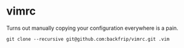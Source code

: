 # vimrc
Turns out manually copying your configuration everywhere is a pain.

```
git clone --recursive git@github.com:backfrip/vimrc.git .vim
```
